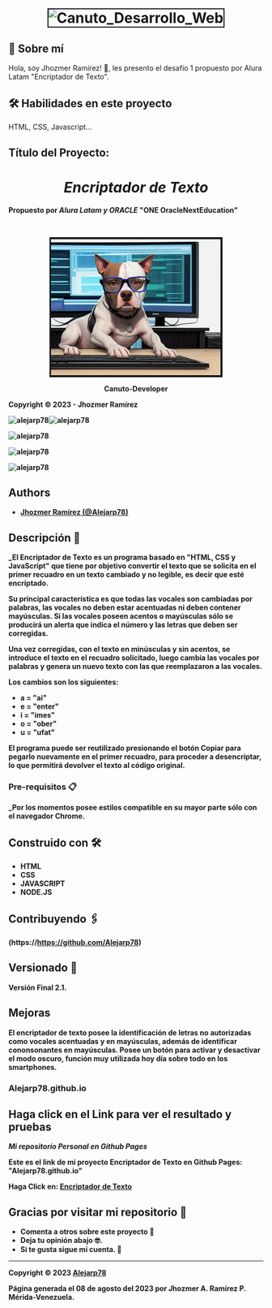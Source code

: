 <h1 align="center"><img src="https://camo.githubusercontent.com/62da68eb62b1e5f175f7d1f0191dd89a653d7908feb22d37d4a0ab07365d6791/68747470733a2f2f6d656469612e67697068792e636f6d2f6d656469612f4d3967624264396e6244724f5475314d71782f67697068792e676966" alt="Canuto_Desarrollo_Web" width="220px" height="220px" align="center" border="2px solid blue">

## 🚀 Sobre mí

Hola, soy Jhozmer Ramírez! 👋, les presento el desafío 1 propuesto por Alura Latam "Encriptador de Texto".

## 🛠 Habilidades en este proyecto

 HTML, CSS, Javascript...

## Título del Proyecto:
<h1 align="center" color="#7778c2"><em><b>Encriptador de Texto<b/></em></h1>
<p align="left" color="#7778c2"> Propuesto por <em>Alura Latam y ORACLE</em> "ONE OracleNextEducation"</p> 
<br>
<p align="center"><img src="https://github.com/Alejarp78/Alejarp78/blob/main/Imagenes/Imagen%20Perro%20Pitbull%20con%20las%20patas%20sobre%20el%20teclado%20programando_Canuto-Developer.PNG" alt="Canuto_Desarrollo_Web" max-width="290px" height="270px" align="center"  border="3px solid blue"></p>
<p align="center"><strong>Canuto-Developer</strong></p> 
<p>Copyright © 2023 - Jhozmer Ramírez</p>

<p align="left"><img src="https://img.shields.io/github/issues/Alejarp78/Alejarp78.github.io" alt="alejarp78"><img src="https://img.shields.io/github/forks/Alejarp78/Alejarp78.github.io" alt="alejarp78"></p>
<p align="left"><img src="https://img.shields.io/github/forks/Alejarp78/Alejarp78.github.io" alt="alejarp78"></p>
<p align="left"><img src="https://img.shields.io/github/stars/Alejarp78/Alejarp78.github.io" alt="alejarp78"></p>
<p align="left"><img src="https://img.shields.io/github/license/Alejarp78/Alejarp78.github.io" alt="alejarp78"></p>

## Authors

- [Jhozmer Ramírez (@Alejarp78)](https://github.com/Alejarp78) 

## Descripción 🚀

<span>_El Encriptador de Texto es un programa basado en "HTML,  CSS y JavaScript" que tiene por objetivo
convertir el texto que se solicita en el primer recuadro en un texto cambiado y no legible, es decir que
esté encriptado. 

 Su principal característica es que todas las vocales son cambiadas por palabras, las vocales no deben estar
acentuadas ni deben contener mayúsculas. Si las vocales poseen acentos o mayúsculas sólo se producirá un 
alerta que indica el número y las letras que deben ser corregidas.
 
 Una vez corregidas, con el texto en minúsculas y sin acentos, se introduce el texto en el recuadro solicitado, 
luego cambia las vocales por palabras y genera un nuevo texto con las que reemplazaron a las vocales.
  
Los cambios son los siguientes:
* a = "ai"
* e = "enter"
* i = "imes"
* o = "ober"
* u = "ufat"
    
 El programa puede ser reutilizado presionando el botón Copiar para pegarlo nuevamente en el primer recuadro, 
para proceder a desencriptar, lo que permitirá devolver el texto al código original. 

</span>

### Pre-requisitos 📋

_Por los momentos posee estilos compatible en su mayor parte sólo con el navegador Chrome.

## Construido con 🛠️

* HTML
* CSS
* JAVASCRIPT
* NODE.JS

## Contribuyendo 🖇️

(https://https://github.com/Alejarp78)


## Versionado 📌

Versión Final 2.1.

## Mejoras

El encriptador de texto posee la identificación de letras no autorizadas como vocales acentuadas y en mayúsculas, además de identificar cononsonantes en mayúsculas. Posee un botón para activar y desactivar el modo oscuro, función muy utilizada hoy día sobre todo en los smartphones.

### Alejarp78.github.io
## Haga click en el Link para ver el resultado y pruebas

<em>Mi repositorio Personal en Github Pages</em>
<p>Este es el link de mi proyecto Encriptador de Texto en Github Pages: "Alejarp78.github.io"</p>
<span>Haga Click en: <a href="https://alejarp78.github.io/"><u>Encriptador de Texto</u></a></span>

## Gracias por visitar mi repositorio 🎁

* Comenta a otros sobre este proyecto 📢
* Deja tu opinión abajo 🤓.
* Si te gusta sigue mi cuenta. 📌

  
---
<span> Copyright © 2023 [Alejarp78](https://https://github.com/Alejarp78) </span>
<p>Página generada el 08 de agosto del 2023 por Jhozmer A. Ramírez P. Mérida-Venezuela.</p>
 
